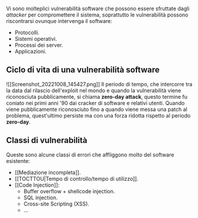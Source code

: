 Vi sono molteplici vulnerabilità software che possono essere sfruttate dagli _attacker_ per compromettere il sistema, soprattutto le vulnerabilità possono riscontrarsi ovunque intervenga il software:
- Protocolli.
- Sistemi operativi.
- Processi dei server.
- Applicazioni.

## Ciclo di vita di una vulnerabilità software
![[Screenshot_20221008_145427.png]]
Il periodo di tempo, che intercorre tra la data dal rilascio dell'exploit nel mondo e quando la vulnerabilità viene riconosciuta pubblicamente, si chiama __zero-day attack__, questo termine fu coniato nei primi anni '90 dai cracker di software e relativi utenti.
Quando viene pubblicamente riconosciuto fino a quando viene messa una patch al problema, quest'ultimo persiste ma con una forza ridotta rispetto al periodo __zero-day__.

## Classi di vulnerabilità
Queste sono alcune classi di errori che affliggono molto del software esistente:
- [[Mediazione incompleta]].
- [[TOCTTOU|Tempo di controllo/tempo di utilizzo]].
- [[Code Injection]]: 
	- Buffer overflow + shellcode injection.
	- SQL injection.
	- Cross-site Scripting (XSS).
	- ...